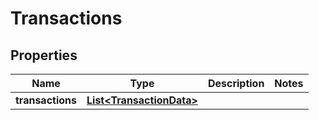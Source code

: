 

# Transactions


## Properties

| Name | Type | Description | Notes |
|------------ | ------------- | ------------- | -------------|
|**transactions** | [**List&lt;TransactionData&gt;**](TransactionData.md) |  |  |



